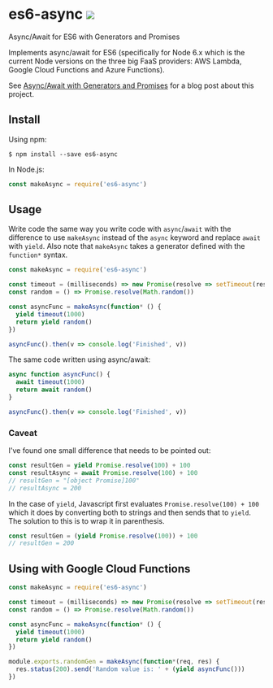 # es6-async ![](https://travis-ci.org/mhallendal/es6-async.svg?branch=master)
Async/Await for ES6 with Generators and Promises

Implements async/await for ES6 (specifically for Node 6.x which is the current Node versions on the three big FaaS providers: AWS Lambda, Google Cloud Functions and Azure Functions).

See [Async/Await with Generators and Promises](http://hallski.org/blog/async-await-with-generators) for a blog post about this project.

## Install

Using npm:
```shell
$ npm install --save es6-async
```

In Node.js:
```javascript
const makeAsync = require('es6-async')
```

## Usage
Write code the same way you write code with `async`/`await` with the difference to use `makeAsync` instead of the `async` keyword and replace `await` with `yield`. Also note that `makeAsync` takes a generator defined with the `function*` syntax.

```javascript
const makeAsync = require('es6-async')

const timeout = (milliseconds) => new Promise(resolve => setTimeout(resolve, milliseconds))
const random = () => Promise.resolve(Math.random())

const asyncFunc = makeAsync(function* () {
  yield timeout(1000)
  return yield random()
})

asyncFunc().then(v => console.log('Finished', v))
```

The same code written using async/await:
```javascript
async function asyncFunc() {
  await timeout(1000)
  return await random()
}

asyncFunc().then(v => console.log('Finished', v))
```

### Caveat
I've found one small difference that needs to be pointed out:

```javascript
const resultGen = yield Promise.resolve(100) + 100
const resultAsync = await Promise.resolve(100) + 100
// resultGen = "[object Promise]100"
// resultAsync = 200
```

In the case of `yield`, Javascript first evaluates `Promise.resolve(100) + 100` which it does by converting both to strings and then sends that to `yield`. The solution to this is to wrap it in parenthesis.

```javascript
const resultGen = (yield Promise.resolve(100)) + 100
// resultGen = 200
```

## Using with Google Cloud Functions
```javascript
const makeAsync = require('es6-async')

const timeout = (milliseconds) => new Promise(resolve => setTimeout(resolve, milliseconds))
const random = () => Promise.resolve(Math.random())

const asyncFunc = makeAsync(function* () {
  yield timeout(1000)
  return yield random()
})

module.exports.randomGen = makeAsync(function*(req, res) {
  res.status(200).send('Random value is: ' + (yield asyncFunc()))
})
```
